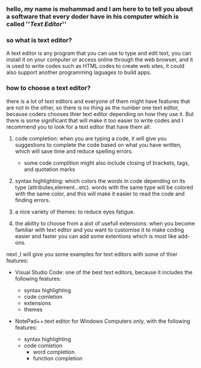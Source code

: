 ### hello, my name is mohammad and I am here to to tell you about a software that every doder have in his computer which is called ''*Text Editor*''
### so what is text editor?
A text editor is any program that you can use to type and edit text, you can install it on your computer or access online through the web browser, and it is used to write codes such as HTML codes to create web sites, it could also support another programming laguages to build apps.

### how to choose a text editor?
there is a lot of text editors and everyone of them might have features that are not in the other, so there is no thing as the number one text editor, because coders chooses thier text editor depending on how they use it.
But there is some significant that will make it too easier to write codes and I recommend you to look for a text editor that have them all:

1. code completion: when you are typing a code, it will give you suggestions to complete the code based on what you have written, which will save time and reduce spelling errors.
    * some code complition might also include closing of brackets, tags, and quotation marks

2. syntax highlighting: which colors the words in code depending on its type (attributes,element...etc). words with the same type will be colored with the same color, and this will make it easier to read the code and finding errors.

3. a nice variety of themes: to reduce eyes fatigue.

4. the ability to choose from a alot of usefull extensions: when you become familiar with text editor and you want to customise it to make coding easier and faster you can add some extentions which is most like add-ons.

next ,I will give you some examples for text editors with some of thier features:
* Visual Studio Code: one of the best text editors, because it includes the following features:
   * syntax highlighting
   * code comletion
   * extensions
   * themes

* NotePad++:text editor for Windows Computers only, with the following features:
   * syntax highlighting
   * code comletion
       * word completion
       * function completion



